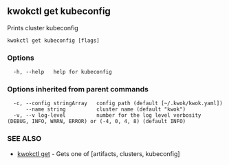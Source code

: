 ## kwokctl get kubeconfig

Prints cluster kubeconfig

```
kwokctl get kubeconfig [flags]
```

### Options

```
  -h, --help   help for kubeconfig
```

### Options inherited from parent commands

```
  -c, --config stringArray   config path (default [~/.kwok/kwok.yaml])
      --name string          cluster name (default "kwok")
  -v, --v log-level          number for the log level verbosity (DEBUG, INFO, WARN, ERROR) or (-4, 0, 4, 8) (default INFO)
```

### SEE ALSO

* [kwokctl get](kwokctl_get.md)	 - Gets one of [artifacts, clusters, kubeconfig]

